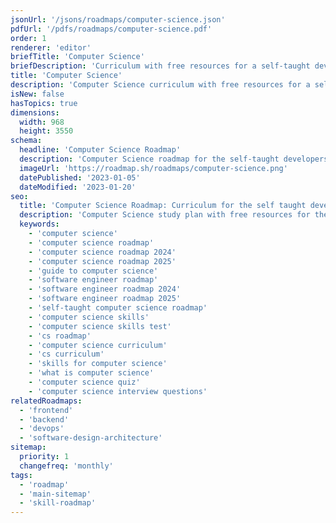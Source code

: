 ```yaml
---
jsonUrl: '/jsons/roadmaps/computer-science.json'
pdfUrl: '/pdfs/roadmaps/computer-science.pdf'
order: 1
renderer: 'editor'
briefTitle: 'Computer Science'
briefDescription: 'Curriculum with free resources for a self-taught developer.'
title: 'Computer Science'
description: 'Computer Science curriculum with free resources for a self-taught developer.'
isNew: false
hasTopics: true
dimensions:
  width: 968
  height: 3550
schema:
  headline: 'Computer Science Roadmap'
  description: 'Computer Science roadmap for the self-taught developers and bootcamp grads. We also have resources and short descriptions attached to the roadmap items so you can get everything you want to learn in one place.'
  imageUrl: 'https://roadmap.sh/roadmaps/computer-science.png'
  datePublished: '2023-01-05'
  dateModified: '2023-01-20'
seo:
  title: 'Computer Science Roadmap: Curriculum for the self taught developer'
  description: 'Computer Science study plan with free resources for the self-taught and bootcamp grads wanting to learn Computer Science.'
  keywords:
    - 'computer science'
    - 'computer science roadmap'
    - 'computer science roadmap 2024'
    - 'computer science roadmap 2025'
    - 'guide to computer science'
    - 'software engineer roadmap'
    - 'software engineer roadmap 2024'
    - 'software engineer roadmap 2025'
    - 'self-taught computer science roadmap'
    - 'computer science skills'
    - 'computer science skills test'
    - 'cs roadmap'
    - 'computer science curriculum'
    - 'cs curriculum'
    - 'skills for computer science'
    - 'what is computer science'
    - 'computer science quiz'
    - 'computer science interview questions'
relatedRoadmaps:
  - 'frontend'
  - 'backend'
  - 'devops'
  - 'software-design-architecture'
sitemap:
  priority: 1
  changefreq: 'monthly'
tags:
  - 'roadmap'
  - 'main-sitemap'
  - 'skill-roadmap'
---
```

